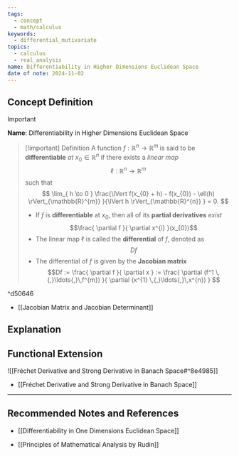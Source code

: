 ```yaml
---
tags:
  - concept
  - math/calculus
keywords:
  - differential_mutivariate
topics:
  - calculus
  - real_analysis
name: Differentiability in Higher Dimensions Euclidean Space
date of note: 2024-11-02
---
```


## Concept Definition

>[!important]
>**Name**: Differentiability in Higher Dimensions Euclidean Space

>[!important] Definition
>A function $f: \mathbb{R}^{n} \to \mathbb{R}^{m}$ is said to be **differentiable** *at* $x_{0}\in \mathbb{R}^{n}$ if there exists a *linear map* $$\ell: \mathbb{R}^{n} \to \mathbb{R}^{m}$$ such that
>$$
>\lim_{ h \to 0 } \frac{\lVert f(x_{0} + h) - f(x_{0}) - \ell(h) \rVert_{\mathbb{R}^{m}} }{\lVert h \rVert_{\mathbb{R}^{n}} } = 0.
>$$
>- If $f$ is **differentiable** at $x_{0}$, then all of its **partial derivatives** *exist* $$\frac{ \partial f }{ \partial x^{i} }(x_{0})$$
>- The linear map $\ell$ is called the **differential** of $f$, denoted as $$Df$$
>- The differential of $f$ is given by the **Jacobian matrix** $$Df := \frac{ \partial f }{ \partial x } :=  \frac{ \partial (f^1 \,{,}\ldots{,}\,f^{m}) }{ \partial (x^{1} \,{,}\ldots{,}\,x^{n}) } $$

^d50646

- [[Jacobian Matrix and Jacobian Determinant]]


## Explanation



## Functional Extension

![[Fréchet Derivative and Strong Derivative in Banach Space#^8e4985]]

- [[Fréchet Derivative and Strong Derivative in Banach Space]]







-----------
##  Recommended Notes and References


- [[Differentiability in One Dimensions Euclidean Space]]


- [[Principles of Mathematical Analysis by Rudin]]